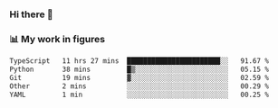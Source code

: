 ### Hi there 👋

### 📊 My work in figures

<!--START_SECTION:waka-->

```txt
TypeScript   11 hrs 27 mins  ███████████████████████░░   91.67 %
Python       38 mins         █▒░░░░░░░░░░░░░░░░░░░░░░░   05.15 %
Git          19 mins         ▓░░░░░░░░░░░░░░░░░░░░░░░░   02.59 %
Other        2 mins          ░░░░░░░░░░░░░░░░░░░░░░░░░   00.29 %
YAML         1 min           ░░░░░░░░░░░░░░░░░░░░░░░░░   00.25 %
```

<!--END_SECTION:waka-->

